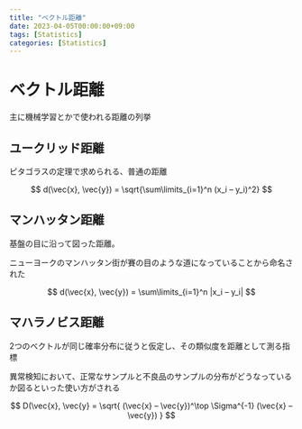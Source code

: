 ```yaml
---
title: "ベクトル距離"
date: 2023-04-05T00:00:00+09:00
tags: [Statistics]
categories: [Statistics]
---
```

# ベクトル距離

主に機械学習とかで使われる距離の列挙

## ユークリッド距離

ピタゴラスの定理で求められる、普通の距離

$$
d(\vec{x}, \vec{y}) = \sqrt{\sum\limits_{i=1}^n (x_i – y_i)^2}
$$

## マンハッタン距離

基盤の目に沿って図った距離。

ニューヨークのマンハッタン街が賽の目のような道になっていることから命名された

$$
d(\vec{x}, \vec{y}) = \sum\limits_{i=1}^n |x_i – y_i|
$$

## マハラノビス距離

2つのベクトルが同じ確率分布に従うと仮定し、その類似度を距離として測る指標

異常検知において、正常なサンプルと不良品のサンプルの分布がどうなっているか図るといった使い方がされる

$$
D(\vec{x}, \vec{y} = \sqrt{ (\vec{x} – \vec{y})^\top \Sigma^{-1} (\vec{x} – \vec{y}) }
$$
